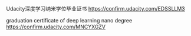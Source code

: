 
Udacity深度学习纳米学位毕业证书
https://confirm.udacity.com/EDSSLLM3

graduation certificate of deep learning nano degree
https://confirm.udacity.com/MNCYXGZV
